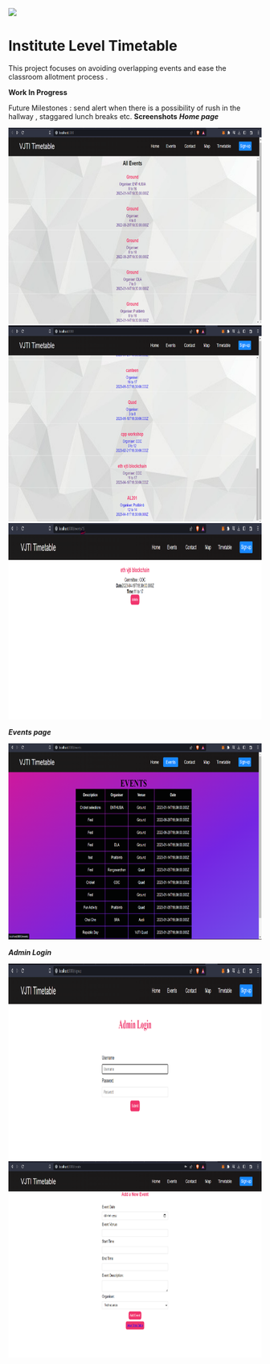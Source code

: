 ![](./public/Banner.png)
# Institute Level Timetable 

This project focuses on avoiding overlapping events and ease the classroom allotment process .  

**Work In Progress**

Future Milestones : send alert when there is a possibility of rush in the hallway , staggared lunch breaks etc. 
**Screenshots**
***Home page***

<img src="./public/Home1.png " alt="Home" width="635" height="390"/>

<img src="./public/Home2.png" alt="Home" width="635" height="390"/>


<img src="./public/params.png" alt="IndivEvent" width="635" height="390"/>

***Events page***

<img src="./public/events.png" alt="Events-Purple" width="635" height="390"/>

***Admin Login***

<img src="./public/login.png" alt="Adminlogin" width="635" height="390"/>

<img src="./public/add-new-event.png " alt="newEventForm" width="635" height="390"/>

